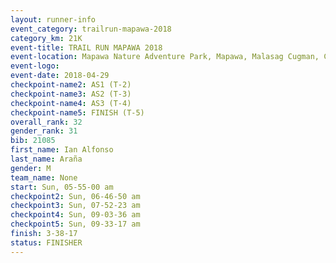 ```yaml
---
layout: runner-info 
event_category: trailrun-mapawa-2018 
category_km: 21K 
event-title: TRAIL RUN MAPAWA 2018 
event-location: Mapawa Nature Adventure Park, Mapawa, Malasag Cugman, Cagayan de Oro Philippines 
event-logo: 
event-date: 2018-04-29 
checkpoint-name2: AS1 (T-2) 
checkpoint-name3: AS2 (T-3) 
checkpoint-name4: AS3 (T-4) 
checkpoint-name5: FINISH (T-5) 
overall_rank: 32
gender_rank: 31
bib: 21085
first_name: Ian Alfonso
last_name: Araña
gender: M
team_name: None
start: Sun, 05-55-00 am
checkpoint2: Sun, 06-46-50 am
checkpoint3: Sun, 07-52-23 am
checkpoint4: Sun, 09-03-36 am
checkpoint5: Sun, 09-33-17 am
finish: 3-38-17
status: FINISHER
---
```

